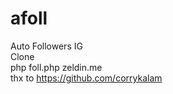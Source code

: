 # afoll
Auto Followers IG
<br>
Clone <br>
php foll.php zeldin.me <br>
thx to https://github.com/corrykalam
